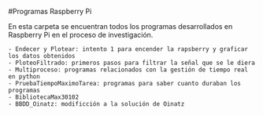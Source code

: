 #Programas Raspberry Pi

En esta carpeta se encuentran todos los programas desarrollados en Raspberry Pi en el proceso de investigación.

    - Endecer y Plotear: intento 1 para encender la rapsberry y graficar los datos obtenidos
    - PloteoFiltrado: primeros pasos para filtrar la señal que se le diera
    - Multiproceso: programas relacionados con la gestión de tiempo real en python
    - PruebaTiempoMaximoTarea: programas para saber cuanto duraban los programas
    - BibliotecaMax30102
    - BBDD_Oinatz: modificción a la solución de Oinatz

